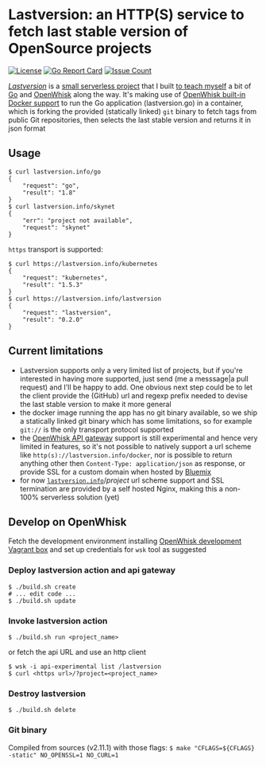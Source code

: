 # Lastversion: an HTTP(S) service to fetch last stable version of OpenSource projects
[![License](https://img.shields.io/badge/license-Apache--2.0-blue.svg)](http://www.apache.org/licenses/LICENSE-2.0)
[![Go Report Card](https://goreportcard.com/badge/github.com/shaftoe/lastversion)](https://goreportcard.com/report/github.com/shaftoe/lastversion)
[![Issue Count](https://codeclimate.com/github/shaftoe/lastversion/badges/issue_count.svg)](https://codeclimate.com/github/shaftoe/lastversion)

[_Lastversion_][9] is a [small serverless project][6] that I built [to teach myself][7] a bit of [Go][1] and [OpenWhisk][2] along the way. It's making use of [OpenWhisk built-in Docker support][4] to run the Go application (lastversion.go) in a container, which is forking the provided (statically linked) `git` binary to fetch tags from public Git repositories, then selects the last stable version and returns it in json format

## Usage

    $ curl lastversion.info/go
    {
        "request": "go",
        "result": "1.8"
    }
    $ curl lastversion.info/skynet
    {
        "err": "project not available",
        "request": "skynet"
    }

`https` transport is supported:

    $ curl https://lastversion.info/kubernetes
    {
        "request": "kubernetes",
        "result": "1.5.3"
    }
    $ curl https://lastversion.info/lastversion
    {
        "request": "lastversion",
        "result": "0.2.0"
    }

## Current limitations

- Lastversion supports only a very limited list of projects, but if you're interested in having more supported, just send (me a messsage|a pull request) and I'll be happy to add. One obvious next step could be to let the client provide the (GitHub) url and regexp prefix needed to devise the last stable version to make it more general
- the docker image running the app has no git binary available, so we ship a statically linked git binary which has some limitations, so for example `git://` is the only transport protocol supported
- the [OpenWhisk API gateway][3] support is still experimental and hence very limited in features, so it's not possible to natively support a url scheme like `http(s)://lastversion.info/docker`, nor is possible to return anything other then `Content-Type: application/json` as response, or provide SSL for a custom domain when hosted by [Bluemix][8]
- for now [`lastversion.info`][9]/_project_ url scheme support and SSL termination are provided by a self hosted Nginx, making this a non-100% serverless solution (yet)

## Develop on OpenWhisk

Fetch the development environment installing [OpenWhisk development Vagrant box][5] and set up credentials for `wsk` tool as suggested

### Deploy lastversion action and api gateway

    $ ./build.sh create
    # ... edit code ...
    $ ./build.sh update

### Invoke lastversion action

    $ ./build.sh run <project_name>

or fetch the api URL and use an http client

    $ wsk -i api-experimental list /lastversion
    $ curl <https url>/?project=<project_name>

### Destroy lastversion

    $ ./build.sh delete

### Git binary

Compiled from sources (v2.11.1) with those flags: `$ make "CFLAGS=${CFLAGS} -static" NO_OPENSSL=1 NO_CURL=1`

[1]: https://golang.org/ "Go"
[2]: http://openwhisk.org/ "OpenWhisk"
[3]: https://github.com/openwhisk/openwhisk/blob/master/docs/apigateway.md "API gateway"
[4]: https://www.ibm.com/blogs/bluemix/2017/01/docker-bluemix-openwhisk/ "Docker support"
[5]: https://github.com/openwhisk/openwhisk#quick-start "OpenWhisk devel quick start"
[6]: http://alexanderfortin.tumblr.com/post/157820499911/lastversion-a-go-serverless-proof-of-concept
[7]: https://github.com/shaftoe/godevsum
[8]: https://console.ng.bluemix.net/openwhisk/
[9]: https://lastversion.info/
